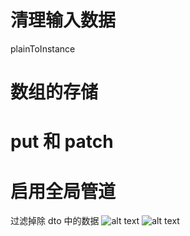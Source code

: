 # 清理输入数据

plainToInstance

# 数组的存储

# put 和 patch

# 启用全局管道

过滤掉除 dto 中的数据
![alt text](image-2.png)
![alt text](image-3.png)
